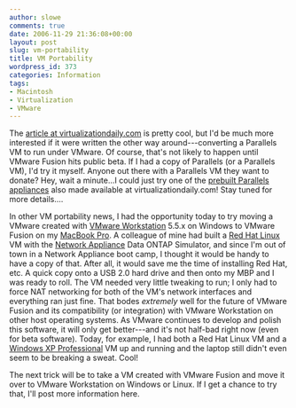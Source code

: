 ```yaml
---
author: slowe
comments: true
date: 2006-11-29 21:36:08+00:00
layout: post
slug: vm-portability
title: VM Portability
wordpress_id: 373
categories: Information
tags:
- Macintosh
- Virtualization
- VMware
---
```


The [article at virtualizationdaily.com](http://www.virtualizationdaily.com/archives/73_how-to-convert-a-vmware-virtual-appliance-to-work-with-parallels.html) is pretty cool, but I'd be much more interested if it were written the other way around---converting a Parallels VM to run under VMware. Of course, that's not likely to happen until VMware Fusion hits public beta. If I had a copy of Parallels (or a Parallels VM), I'd try it myself. Anyone out there with a Parallels VM they want to donate? Hey, wait a minute...I could just try one of the [prebuilt Parallels appliances](http://www.virtualizationdaily.com/archives/77_ready-to-run-virtual-appliances-for-parallels-on-mac-os-x-windows-and-linux.html) also made available at virtualizationdaily.com! Stay tuned for more details....

In other VM portability news, I had the opportunity today to try moving a VMware created with [VMware Workstation](http://www.vmware.com/products/ws/) 5.5.x on Windows to VMware Fusion on my [MacBook Pro](http://www.apple.com/macbookpro/). A colleague of mine had built a [Red Hat Linux](http://www.redhat.com/) VM with the [Network Appliance](http://www.netapp.com/) Data ONTAP Simulator, and since I'm out of town in a Network Appliance boot camp, I thought it would be handy to have a copy of that. After all, it would save me the time of installing Red Hat, etc. A quick copy onto a USB 2.0 hard drive and then onto my MBP and I was ready to roll. The VM needed very little tweaking to run; I only had to force NAT networking for both of the VM's network interfaces and everything ran just fine. That bodes _extremely_ well for the future of VMware Fusion and its compatibility (or integration) with VMware Workstation on other host operating systems. As VMware continues to develop and polish this software, it will only get better---and it's not half-bad right now (even for beta software). Today, for example, I had both a Red Hat Linux VM and a [Windows XP Professional](http://www.microsoft.com/windowsxp/) VM up and running and the laptop still didn't even seem to be breaking a sweat. Cool!

The next trick will be to take a VM created with VMware Fusion and move it over to VMware Workstation on Windows or Linux. If I get a chance to try that, I'll post more information here.
